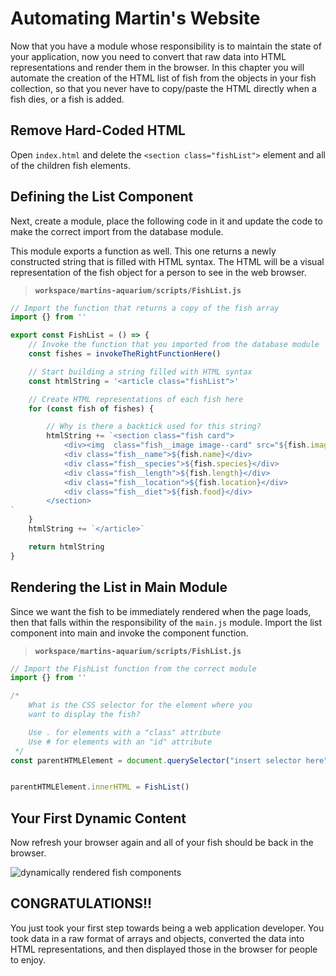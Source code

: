 # Automating Martin's Website

Now that you have a module whose responsibility is to maintain the state of your application, now you need to convert that raw data into HTML representations and render them in the browser. In this chapter you will automate the creation of the HTML list of fish from the objects in your fish collection, so that you never have to copy/paste the HTML directly when a fish dies, or a fish is added.

## Remove Hard-Coded HTML

Open `index.html` and delete the `<section class="fishList">` element and all of the children fish elements.

## Defining the List Component

Next, create a module, place the following code in it and update the code to make the correct import from the database module.

This module exports a function as well. This one returns a newly constructed string that is filled with HTML syntax. The HTML will be a visual representation of the fish object for a person to see in the web browser.

> **`workspace/martins-aquarium/scripts/FishList.js`**

```js
// Import the function that returns a copy of the fish array
import {} from ''

export const FishList = () => {
    // Invoke the function that you imported from the database module
    const fishes = invokeTheRightFunctionHere()

    // Start building a string filled with HTML syntax
    const htmlString = '<article class="fishList">'

    // Create HTML representations of each fish here 
    for (const fish of fishes) {

        // Why is there a backtick used for this string?
        htmlString += `<section class="fish card">
            <div><img  class="fish__image image--card" src="${fish.image}" /></div>
            <div class="fish__name">${fish.name}</div>
            <div class="fish__species">${fish.species}</div>
            <div class="fish__length">${fish.length}</div>
            <div class="fish__location">${fish.location}</div>
            <div class="fish__diet">${fish.food}</div>
        </section>
`
    }
    htmlString += `</article>`

    return htmlString
}
```

## Rendering the List in Main Module

Since we want the fish to be immediately rendered when the page loads, then that falls within the responsibility of the `main.js` module. Import the list component into main and invoke the component function.

> **`workspace/martins-aquarium/scripts/FishList.js`**

```js
// Import the FishList function from the correct module
import {} from ''

/*
    What is the CSS selector for the element where you
    want to display the fish?

    Use . for elements with a "class" attribute
    Use # for elements with an "id" attribute
 */
const parentHTMLElement = document.querySelector("insert selector here")


parentHTMLElement.innerHTML = FishList()
```

## Your First Dynamic Content

Now refresh your browser again and all of your fish should be back in the browser.

![dynamically rendered fish components](./images/fish-list-with-for-loop.png)

## CONGRATULATIONS!!

You just took your first step towards being a web application developer. You took data in a raw format of arrays and objects, converted the data into HTML representations, and then displayed those in the browser for people to enjoy.
